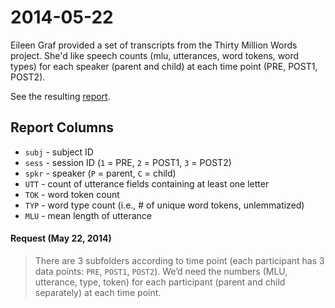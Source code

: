 # 2014-05-22 

Eileen Graf provided a set of transcripts from the Thirty Million Words
project.  She'd like speech counts (mlu, utterances, word tokens, word 
types) for each speaker (parent and child) at each time point (PRE, POST1, 
POST2).

See the resulting [report](report.revised.xls).


## Report Columns

* `subj` - subject ID
* `sess` - session ID (`1` = PRE, `2` = POST1, `3` = POST2)
* `spkr` - speaker (`P` = parent, `C` = child)
* `UTT` - count of utterance fields containing at least one letter
* `TOK` - word token count
* `TYP` - word type count (i.e., # of unique word tokens, unlemmatized)
* `MLU` - mean length of utterance


#### Request (May 22, 2014)
  
> There are 3 subfolders according to time point (each participant has 3 
> data points: `PRE`, `POST1`, `POST2`). We’d need the numbers (MLU, utterance, 
> type, token) for each participant (parent and child separately) at each 
> time point. 
